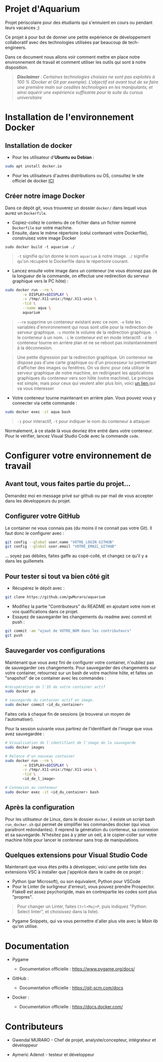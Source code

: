 # Projet d'Aquarium
Projet périscolaire pour des étudiants qui s'ennuient en cours ou pendant leurs vacances ;)

Ce projet à pour but de donner une petite expérience de développement collaboratif avec des technologies utilisées par beaucoup de tech-engineers. 

Dans ce document nous allons voir comment mettre en place notre environnement de travail et comment utiliser les outils qui sont à notre disposition. 

> ***Disclaimer** : Certaines technologies choisies ne sont pas exploités à 100 % (Docker et Git par exemple). L'objectif est avant tout de se faire une première main sur cesdites technologies en les manipulants, et ainsi aquérir une expérience suffisante pour la suite du cursus universitaire*

# Installation de l'environnement Docker 

## Installation de docker 
* Pour les utilisateur d'**Ubuntu ou Debian** : 
```bash
sudo apt install docker.io
```

* Pour les utilisateurs d'autres distributions ou OS, consultez le site officiel de docker <a href="https://docs.docker.com/install/">ICI</a>

## Créer notre image Docker

Dans ce dépôt git, vous trouverez un dossier ```docker/``` dans lequel vous aurez un ```Dockerfile```. 
* Copiez-collez le contenu de ce fichier dans un fichier nommé ``Dockerfile`` sur votre machine. 
* Ensuite, dans le même répertoire (celui contenant votre Dockerfile), construisez votre image Docker 

```sudo docker build -t aquarium ./```

> `-t` signifie qu'on donne le nom `aquarium` à notre image. `./` signifie qu'on récupère le Dockerfile dans le répertoire courant. 

* Lancez ensuite votre image dans un conteneur (ne vous étonnez pas de la longueur de la commande, on effectue une redirection du serveur graphique vers le PC hôte) : 

```sh
sudo docker run --rm \
        -e DISPLAY=$DISPLAY \
        -v /tmp/.X11-unix:/tmp/.X11-unix \
        -tid \
        --name aqua \
        aquarium
```
> `--rm` supprime un conteneur existant avec ce nom. `-e` liste les variables d'environnement qui nous sont utile pour la redirection de serveur graphique. `-v` monte le volume de la redirection graphique. `-t` le conteneur à un nom.  `-i` le conteneur est en mode interactif.  `-d` le conteneur tourne en arrière plan et ne se reboot pas instantannément à la déconnexion. 

> Une petite digression par la redirection graphique. Un conteneur ne dispose pas d'une carte graphique ou d'un processeur lui permettant d'afficher des images ou fenêtres. On va donc pour cela utiliser le serveur graphique de notre machine, en redirigeant les applications graphiques du conteneur vers son hôte (votre machine). Le principe est simple, mais pour ceux qui veulent aller plus loin, voici <a href="http://fabiorehm.com/blog/2014/09/11/running-gui-apps-with-docker/"> un lien </a> qui va vous interesser


* Votre conteneur tourne maintenant en arrière plan. Vous pouvez vous y connecter via cette commande :
```bash
sudo docker exec -it aqua bash
```
> `-i` pour interactif, `-t` pour indiquer le nom du conteneur à attaquer

Normalement, à ce stade là vous devriez être entré dans votre conteneur. Pour le vérifier, lancez Visual Studio Code avec la commande ```code```. 

# Configurer votre environnement de travail

## Avant tout, vous faites partie du projet...

Demandez moi en message privé sur github ou par mail de vous accepter dans les développeurs du projet.

## Configurer votre GitHub
Le container ne vous connais pas (du moins il ne connait pas votre Git). Il faut donc le configurer avec :

```bash 
git config --global user.name "VOTRE_LOGIN_GITHUB"
git config --global user.email "VOTRE_EMAIL_GITHUB"
```

... soyez pas débiles, faites gaffe au copé-collé, et changez ce qu'il y a dans les guillemets

## Pour tester si tout va bien côté git 

* Récupérez le dépôt avec : 
```bash
git clone https://github.com/gwMuraro/aquarium
```
* Modifiez la partie "Contributeurs" du README en ajoutant votre nom et vos qualifications dans ce projet. 
* Essayez de sauvegarder les changements du readme avec commit et push :
```bash
git commit -am "ajout de VOTRE_NOM dans les contributeurs"
git push
```
## Sauvegarder vos configurations

Maintenant que vous avez fini de configurer votre container, n'oubliez pas de sauvegarder ces changements. Pour sauvegarder des changements sur votre container, retournez sur un bash de votre machine hôte, et faites un "snapshot" de ce container avec les commandes : 

```bash
#récupération de l'ID de votre container actif 
sudo docker ps 

# sauvegarde du container actif en image. 
sudo docker commit <id_du_container>
```
Faites cela à chaque fin de sessions (je trouverai un moyen de l'automatiser). 

Pour la session suivante vous partirez de l'identifiant de l'image que vous avez sauvegardée : 

```bash
# Visualisation de l'identifiant de l'image de la sauvegarde 
sudo docker images

# Relance d'un nouveau container 
sudo docker run --rm \
        -e DISPLAY=$DISPLAY \
        -v /tmp/.X11-unix:/tmp/.X11-unix \
        -tid \
        <id_de_l_image>

# Connexion au conteneur
sudo docker exec -it <id_du_container> bash

```

## Après la configuration 

Pour les utilisateur de Linux, dans le dossier `docker`, il existe un script bash `run_docker.sh` qui permet de simplifier les commandes docker (qui vous paraitront redondantes). Il reprend la génération du conteneur, sa connexion et sa sauvegarde. N'hésitez pas à y jeter un oeil, à le copier-coller sur votre machine hôte pour lancer le conteneur sans trop de manipulations. 



## Quelques extensions pour Visual Studio Code 

Maintenant que vous êtes prêts à développer, voici une petite liste des extensions VSC à installer que j'apprécie dans le cadre de ce projet : 
- Python (par Microsoft), ou son équivalent, Python pour VSCode
- Pour le Linter (le surligneur d'erreur), vous pouvez prendre Prospector. Flake8 est assez psychorigide, mais en contrepartie les codes sont plus "propres". 

> Pour changer un Linter, faites ```Ctrl+Maj+P```, puis indiquez "Python: Select linter", et choisissez dans la liste). 

- Pygame Snippets, qui va vous permettre d'aller plus vite avec la *Main lib* qu'on utilise. 

# Documentation 

* Pygame 
    * Documentation officielle : https://www.pygame.org/docs/
    
* GitHub : 
    * Documentation officielle : https://git-scm.com/docs

* Docker : 
    * Documentation officielle : https://docs.docker.com/


# Contributeurs

* Gwendal MURARO - Chef de projet, analyste/concepteur, intégrateur et développeur

* Aymeric Adenot - testeur et développeur 
